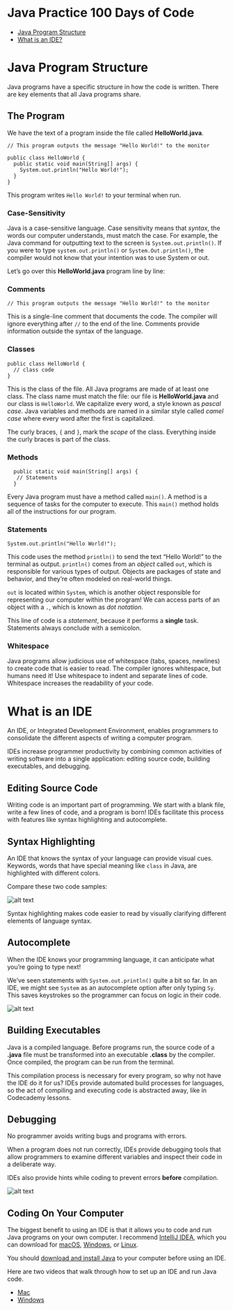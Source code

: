 # Java Practice 100 Days of Code

- [Java Program Structure](#Java-Program-Structure)
- [What is an IDE?](#What-is-an-IDE)

# Java Program Structure
Java programs have a specific structure in how the code is written. There are key elements that all Java programs share.

## The Program

We have the text of a program inside the file called **HelloWorld.java**.

```
// This program outputs the message "Hello World!" to the monitor

public class HelloWorld {
  public static void main(String[] args) {
    System.out.println("Hello World!");
  }
}
```

This program writes ```Hello World!``` to your terminal when run.

### Case-Sensitivity

Java is a case-sensitive language. Case sensitivity means that *syntax*, the words our computer understands, must match the case. For example, the Java command for outputting text to the screen is ```System.out.println()```. If you were to type ```system.out.println()``` or ```System.Out.println()```, the compiler would not know that your intention was to use System or out.

Let’s go over this **HelloWorld.java** program line by line:

### Comments

```
// This program outputs the message "Hello World!" to the monitor
```

This is a single-line comment that documents the code. The compiler will ignore everything after ```//``` to the end of the line. Comments provide information outside the syntax of the language.

### Classes

```
public class HelloWorld { 
  // class code
}
```

This is the class of the file. All Java programs are made of at least one class. The class name must match the file: our file is **HelloWorld.java** and our class is ```HelloWorld```. We capitalize every word, a style known as *pascal case*. Java variables and methods are named in a similar style called *camel case* where every word after the first is capitalized.

The curly braces, ```{``` and ```}```, mark the *scope* of the class. Everything inside the curly braces is part of the class.

### Methods

```
  public static void main(String[] args) {
   // Statements
  }
```

Every Java program must have a method called ```main()```. A method is a sequence of tasks for the computer to execute. This ```main()``` method holds all of the instructions for our program.

### Statements

```
System.out.println("Hello World!");
```

This code uses the method ```println()``` to send the text “Hello World!” to the terminal as output. ```println()``` comes from an *object* called ```out```, which is responsible for various types of output. Objects are packages of state and behavior, and they’re often modeled on real-world things.

```out``` is located within ```System```, which is another object responsible for representing our computer within the program! We can access parts of an object with a ```.```, which is known as *dot notation*.

This line of code is a *statement*, because it performs a **single** task. Statements always conclude with a semicolon.

### Whitespace

Java programs allow judicious use of whitespace (tabs, spaces, newlines) to create code that is easier to read. The compiler ignores whitespace, but humans need it! Use whitespace to indent and separate lines of code. Whitespace increases the readability of your code.

# What is an IDE

An IDE, or Integrated Development Environment, enables programmers to consolidate the different aspects of writing a computer program.

IDEs increase programmer productivity by combining common activities of writing software into a single application: editing source code, building executables, and debugging.

## Editing Source Code

Writing code is an important part of programming. We start with a blank file, write a few lines of code, and a program is born! IDEs facilitate this process with features like syntax highlighting and autocomplete.

## Syntax Highlighting

An IDE that knows the syntax of your language can provide visual cues. Keywords, words that have special meaning like ```class``` in Java, are highlighted with different colors.

Compare these two code samples:

![alt text](https://github.com/keldavis/Java-Practice/blob/master/ide.jpg)

Syntax highlighting makes code easier to read by visually clarifying different elements of language syntax.

## Autocomplete

When the IDE knows your programming language, it can anticipate what you’re going to type next!

We’ve seen statements with ```System.out.println()``` quite a bit so far. In an IDE, we might see ```System``` as an autocomplete option after only typing ```Sy```. This saves keystrokes so the programmer can focus on logic in their code.

![alt text](https://github.com/keldavis/Java-Practice/blob/master/autocomplete_v2.gif)

## Building Executables

Java is a compiled language. Before programs run, the source code of a **.java** file must be transformed into an executable **.class** by the compiler. Once compiled, the program can be run from the terminal.

This compilation process is necessary for every program, so why not have the IDE do it for us? IDEs provide automated build processes for languages, so the act of compiling and executing code is abstracted away, like in Codecademy lessons.

## Debugging

No programmer avoids writing bugs and programs with errors.

When a program does not run correctly, IDEs provide debugging tools that allow programmers to examine different variables and inspect their code in a deliberate way.

IDEs also provide hints while coding to prevent errors **before** compilation.

![alt text](https://github.com/keldavis/Java-Practice/blob/master/debugging_v2.png)

## Coding On Your Computer

The biggest benefit to using an IDE is that it allows you to code and run Java programs on your own computer. I recommend [IntelliJ IDEA](https://www.jetbrains.com/idea/), which you can download for [macOS](https://www.jetbrains.com/idea/download/#section=mac), [Windows](https://www.jetbrains.com/idea/download/#section=windows), or [Linux](https://www.jetbrains.com/idea/download/#section=linux).

You should [download and install Java](https://www.oracle.com/technetwork/java/javase/downloads/jdk8-downloads-2133151.html) to your computer before using an IDE.

Here are two videos that walk through how to set up an IDE and run Java code.
- [Mac](https://youtu.be/TjYTpEOiNAI)
- [Windows](https://youtu.be/6FmUcUMkZVQ)

